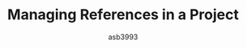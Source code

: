---
title: "Managing References in a Project"
description: 
author: asb3993
ms.author: amburns
ms.date: 04/14/2017
ms.topic: article
ms.assetid: 4AD51385-B0A8-4BA7-B2D4-BF2BD167A142
---